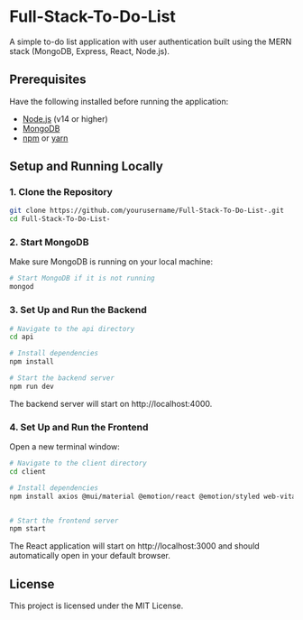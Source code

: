 # Full-Stack-To-Do-List

A simple to-do list application with user authentication built using the MERN stack (MongoDB, Express, React, Node.js).

## Prerequisites

Have the following installed before running the application:

- [Node.js](https://nodejs.org/) (v14 or higher)
- [MongoDB](https://www.mongodb.com/try/download/community)
- [npm](https://www.npmjs.com/) or [yarn](https://yarnpkg.com/)

## Setup and Running Locally

### 1. Clone the Repository

```bash
git clone https://github.com/yourusername/Full-Stack-To-Do-List-.git
cd Full-Stack-To-Do-List-
```

### 2. Start MongoDB

Make sure MongoDB is running on your local machine:

```bash
# Start MongoDB if it is not running
mongod
```

### 3. Set Up and Run the Backend

```bash
# Navigate to the api directory
cd api

# Install dependencies
npm install

# Start the backend server
npm run dev
```

The backend server will start on http://localhost:4000.

### 4. Set Up and Run the Frontend

Open a new terminal window:

```bash
# Navigate to the client directory
cd client

# Install dependencies
npm install axios @mui/material @emotion/react @emotion/styled web-vitals


# Start the frontend server 
npm start
```

The React application will start on http://localhost:3000 and should automatically open in your default browser.


## License

This project is licensed under the MIT License.